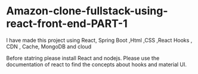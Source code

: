 # Amazon-clone-fullstack-using-react-front-end-PART-1
I have made this project using React, Spring Boot  ,Html ,CSS ,React Hooks , CDN , Cache, MongoDB and cloud

Before statring please install React and nodejs. Please use the documentation of react to find the concepts about hooks and material UI.
